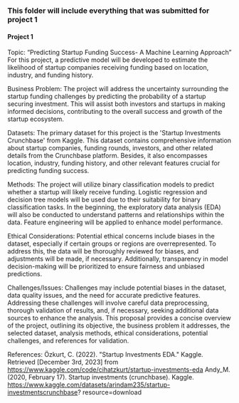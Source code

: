 ### This folder will include everything that was submitted for project 1


#### Project 1 

Topic:
“Predicting Startup Funding Success- A Machine Learning Approach”
For this project, a predictive model will be developed to estimate the likelihood of startup
companies receiving funding based on location, industry, and funding history.

Business Problem:
The project will address the uncertainty surrounding the startup funding challenges by predicting
the probability of a startup securing investment. This will assist both investors and startups in
making informed decisions, contributing to the overall success and growth of the startup
ecosystem.

Datasets:
The primary dataset for this project is the 'Startup Investments Crunchbase' from Kaggle. This
dataset contains comprehensive information about startup companies, funding rounds, investors,
and other related details from the Crunchbase platform. Besides, it also encompasses location,
industry, funding history, and other relevant features crucial for predicting funding success.

Methods:
The project will utilize binary classification models to predict whether a startup will likely
receive funding. Logistic regression and decision tree models will be used due to their suitability
for binary classification tasks. In the beginning, the exploratory data analysis (EDA) will also be
conducted to understand patterns and relationships within the data. Feature engineering will be
applied to enhance model performance.

Ethical Considerations:
Potential ethical concerns include biases in the dataset, especially if certain groups or regions are
overrepresented. To address this, the data will be thoroughly reviewed for biases, and
adjustments will be made, if necessary. Additionally, transparency in model decision-making
will be prioritized to ensure fairness and unbiased predictions.

Challenges/Issues:
Challenges may include potential biases in the dataset, data quality issues, and the need for
accurate predictive features. Addressing these challenges will involve careful data preprocessing,
thorough validation of results, and, if necessary, seeking additional data sources to enhance the
analysis.
This proposal provides a concise overview of the project, outlining its objective, the business
problem it addresses, the selected dataset, analysis methods, ethical considerations, potential
challenges, and references for validation.

References:
Özkurt, C. (2022). "Startup Investments EDA." Kaggle. Retrieved [December 3rd, 2023]
from https://www.kaggle.com/code/cihatzkurt/startup-investments-eda
Andy_M. (2020, February 17). Startup investments (crunchbase). Kaggle.
https://www.kaggle.com/datasets/arindam235/startup-investmentscrunchbase?
resource=download
